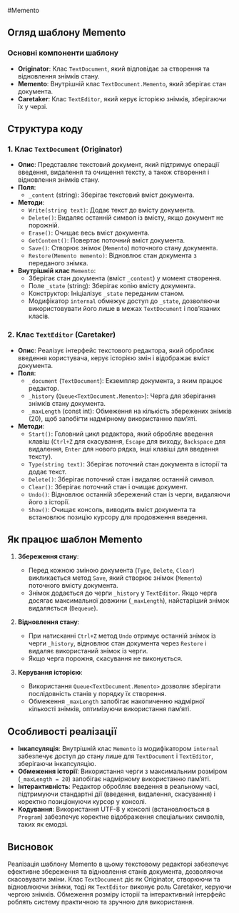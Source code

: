 #Memento

## Огляд шаблону Memento

### Основні компоненти шаблону

- **Originator**: Клас `TextDocument`, який відповідає за створення та відновлення знімків стану.
- **Memento**: Внутрішній клас `TextDocument.Memento`, який зберігає стан документа.
- **Caretaker**: Клас `TextEditor`, який керує історією знімків, зберігаючи їх у черзі.

## Структура коду

### 1. Клас `TextDocument` (Originator)

- **Опис**: Представляє текстовий документ, який підтримує операції введення, видалення та очищення тексту, а також створення і відновлення знімків стану.
- **Поля**:
  - `_content` (string): Зберігає текстовий вміст документа.
- **Методи**:
  - `Write(string text)`: Додає текст до вмісту документа.
  - `Delete()`: Видаляє останній символ із вмісту, якщо документ не порожній.
  - `Erase()`: Очищає весь вміст документа.
  - `GetContent()`: Повертає поточний вміст документа.
  - `Save()`: Створює знімок (`Memento`) поточного стану документа.
  - `Restore(Memento memento)`: Відновлює стан документа з переданого знімка.
- **Внутрішній клас** `Memento`:
  - Зберігає стан документа (вміст `_content`) у момент створення.
  - Поле `_state` (string): Зберігає копію вмісту документа.
  - Конструктор: Ініціалізує `_state` переданим станом.
  - Модифікатор `internal` обмежує доступ до `_state`, дозволяючи використовувати його лише в межах `TextDocument` і пов’язаних класів.

### 2. Клас `TextEditor` (Caretaker)

- **Опис**: Реалізує інтерфейс текстового редактора, який обробляє введення користувача, керує історією змін і відображає вміст документа.
- **Поля**:
  - `_document` (`TextDocument`): Екземпляр документа, з яким працює редактор.
  - `_history` (`Queue<TextDocument.Memento>`): Черга для зберігання знімків стану документа.
  - `_maxLength` (const int): Обмеження на кількість збережених знімків (20), щоб запобігти надмірному використанню пам’яті.
- **Методи**:
  - `Start()`: Головний цикл редактора, який обробляє введення клавіш (`Ctrl+Z` для скасування, `Escape` для виходу, `Backspace` для видалення, `Enter` для нового рядка, інші клавіші для введення тексту).
  - `Type(string text)`: Зберігає поточний стан документа в історії та додає текст.
  - `Delete()`: Зберігає поточний стан і видаляє останній символ.
  - `Clear()`: Зберігає поточний стан і очищає документ.
  - `Undo()`: Відновлює останній збережений стан із черги, видаляючи його з історії.
  - `Show()`: Очищає консоль, виводить вміст документа та встановлює позицію курсору для продовження введення.

## Як працює шаблон Memento

1. **Збереження стану**:

   - Перед кожною зміною документа (`Type`, `Delete`, `Clear`) викликається метод `Save`, який створює знімок (`Memento`) поточного вмісту документа.
   - Знімок додається до черги `_history` у `TextEditor`. Якщо черга досягає максимальної довжини (`_maxLength`), найстаріший знімок видаляється (`Dequeue`).

2. **Відновлення стану**:

   - При натисканні `Ctrl+Z` метод `Undo` отримує останній знімок із черги `_history`, відновлює стан документа через `Restore` і видаляє використаний знімок із черги.
   - Якщо черга порожня, скасування не виконується.

3. **Керування історією**:

   - Використання `Queue<TextDocument.Memento>` дозволяє зберігати послідовність станів у порядку їх створення.
   - Обмеження `_maxLength` запобігає накопиченню надмірної кількості знімків, оптимізуючи використання пам’яті.

## Особливості реалізації

- **Інкапсуляція**: Внутрішній клас `Memento` із модифікатором `internal` забезпечує доступ до стану лише для `TextDocument` і `TextEditor`, зберігаючи інкапсуляцію.
- **Обмеження історії**: Використання черги з максимальним розміром (`_maxLength = 20`) запобігає надмірному використанню пам’яті.
- **Інтерактивність**: Редактор обробляє введення в реальному часі, підтримуючи стандартні дії (введення, видалення, скасування) і коректно позиціонуючи курсор у консолі.
- **Кодування**: Використання UTF-8 у консолі (встановлюється в `Program`) забезпечує коректне відображення спеціальних символів, таких як емодзі.

## Висновок

Реалізація шаблону Memento в цьому текстовому редакторі забезпечує ефективне збереження та відновлення станів документа, дозволяючи скасовувати зміни. Клас `TextDocument` діє як Originator, створюючи та відновлюючи знімки, тоді як `TextEditor` виконує роль Caretaker, керуючи чергою знімків. Обмеження розміру історії та інтерактивний інтерфейс роблять систему практичною та зручною для використання.
